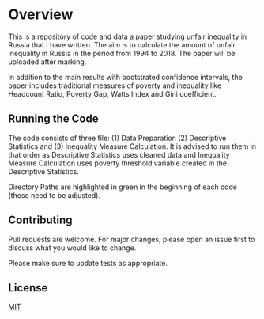 # Overview

This is a repository of code and data a paper studying unfair inequality in Russia that I have written. The aim is to calculate the amount of unfair inequality in Russia in the period from 1994 to 2018. The paper will be uploaded after marking. 

In addition to the main results with bootstrated confidence intervals, the paper includes traditional measures of poverty and inequality like Headcount Ratio, Poverty Gap, Watts Index and Gini coefficient. 

## Running the Code

The code consists of three file: (1) Data Preparation (2) Descriptive Statistics and (3) Inequality Measure Calculation. 
It is advised to run them in that order as Descriptive Statistics uses cleaned data and Inequality Measure Calculation uses poverty threshold variable created in the Descriptive Statistics. 

Directory Paths are highlighted in green in the beginning of each code (those need to be adjusted).

## Contributing
Pull requests are welcome. For major changes, please open an issue first to discuss what you would like to change.

Please make sure to update tests as appropriate.

## License
[MIT](https://choosealicense.com/licenses/mit/)
